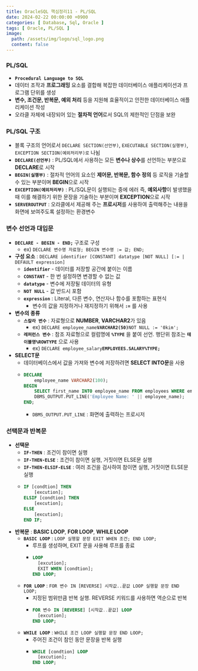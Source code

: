 ```yaml
---
title: OracleSQL 핵심정리11 - PL/SQL
date: 2024-02-22 00:00:00 +0900
categories: [ Database, Sql, Oracle ]
tags: [ Oracle, PL/SQL ]
image:
  path: /assets/img/logo/sql_logo.png
  content: false
---
```


### **PL/SQL**

- **`Procedural Language to SQL`**
- 데이터 조작과 **프로그래밍** 요소를 결합해 복잡한 데이터베이스 애플리케이션과 프로그램 단위를 생성
- **변수, 조건문, 반복문, 예외 처리** 등을 지원해 효율적이고 안전한 데이터베이스 애플리케이션 작성
- 오라클 자체에 내장되어 있는 **절차적 언어**로서 SQL의 제한적인 단점을 보완

### **PL/SQL 구조**

- 블록 구조의 언어로서 `DECLARE SECTION(선언부)`, `EXECUTABLE SECTION(실행부)`, `EXCEPTION SECTION(예외처리부)로` 나뉨
- **`DECLARE(선언부)`** : PL/SQL에서 사용하는 모든 **변수나 상수**를 선언하는 부분으로 **DECLARE**로 시작
- **`BEGIN(실행부)`** : 절차적 언어의 요소인 **제어문, 반복문, 함수 정의** 등 로직을 기술할 수 있는 부분이며 **BEGIN**으로 시작
- **`EXCEPTION(예외처리부)`** : PL/SQL문이 실행되는 중에 에러 즉, **예외사항**이 발생했을때 이를 해결하기 위한 문장을 기술하는 부분이며 **EXCEPTION**으로 시작
- **`SERVEROUTPUT`** : 오라클에서 제공해 주는 **프로시저**를 사용하여 출력해주는 내용을 화면에 보여주도록 설정하는 환경변수

### **변수 선언과 대입문**

- **`DECLARE - BEGIN - END;`** 구조로 구성
  - ex) `DECLARE 변수명 자료형; BEGIN 변수명 := 값; END;`
- **구성 요소** : `DECLARE identifier [CONSTANT] datatype [NOT NULL] [:= | DEFAULT expression]`
  - **`identifier`** - 데이터를 저장할 공간에 붙이는 이름
  - **`CONSTANT`** - 한 번 설정하면 변경할 수 없는 값
  - **`datatype`** - 변수에 저장될 데이터의 유형
  - **`NOT NULL`** - 값 반드시 포함
  - **`expression`** : Literal, 다른 변수, 연산자나 함수를 포함하는 표현식
    - 변수의 값을 지정하거나 재지정하기 위해서 **`:=`** 를 사용
- **변수의 종류**
  - **`스칼라 변수`** : 자료형으로 **NUMBER**, **VARCHAR2**가 있음
    - ex) `DECLARE employee_name`**` VARCHAR2(50) `**`NOT NULL := '0kim';`
  - **`레퍼런스 변수`** : 참조 자료형으로 컬럼명에 **`%TYPE`** 을 붙여 선언. 행단위 참조는 **`테이블명%ROWTYPE`** 으로 사용
    - ex) `DECLARE employee_salary`**`EMPLOYEES.SALARY%TYPE;`**
- **SELECT문**
  - 데이터베이스에서 값을 가져와 변수에 저장하려면 **SELECT INTO문**을 사용
  - ```sql
    DECLARE
        employee_name VARCHAR2(100);
    BEGIN
        SELECT first_name INTO employee_name FROM employees WHERE employee_id = 101;
        DBMS_OUTPUT.PUT_LINE('Employee Name: ' || employee_name);
    END;
    ```
    - `DBMS_OUTPUT.PUT_LINE` : 화면에 출력하는 프로시저

### **선택문과 반복문**

- **선택문**
  - **`IF-THEN`** : 조건이 참이면 실행
  - **`IF-THEN-ELSE`** : 조건이 참이면 실행, 거짓이면 ELSE문 실행
  - **`IF-THEN-ELSIF-ELSE`** : 여러 조건을 검사하여 참이면 실행, 거짓이면 ELSE문 실행
  - ```sql
    IF [condtion] THEN
        [excution];
    ELSIF [condtion] THEN
        [excution];
    ELSE
        [excution];
    END IF;
    ```
- **반복문** : **BASIC LOOP**, **FOR LOOP**, **WHILE LOOP**
  - **`BASIC LOOP`** : `LOOP 실행할 문장 EXIT WHEN 조건; END LOOP;`
    - 루프를 생성하며, EXIT 문을 사용해 루프를 종료
    - ```sql
      LOOP
        [excution];
        EXIT WHEN [condtion];
      END LOOP;
      ```
  - **`FOR LOOP`** : `FOR 변수 IN [REVERSE] 시작값..끝값 LOOP 실행할 문장 END LOOP;`
    - 지정된 범위만큼 반복 실행. REVERSE 키워드를 사용하면 역순으로 반복
    - ```sql
      FOR 변수 IN [REVERSE] [시작값..끝값] LOOP
        [excution];
      END LOOP;
      ```
  - **`WHILE LOOP`** : `WHILE 조건 LOOP 실행할 문장 END LOOP;`
    - 주어진 조건이 참인 동안 문장을 반복 실행
    - ```sql
      WHILE [condtion] LOOP
        [excution];
      END LOOP;
      ```
